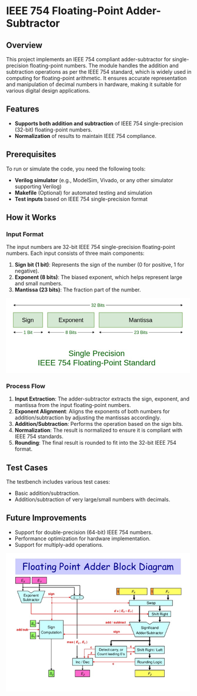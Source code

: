 <!DOCTYPE html>
<html lang="en">
<head>
    <meta charset="UTF-8">
    <meta name="viewport" content="width=device-width, initial-scale=1.0">
<!--     <title>IEEE 754 Floating-Point Adder-Subtractor</title> -->
</head>
<body>
    <h1>IEEE 754 Floating-Point Adder-Subtractor</h1>
    <h2>Overview</h2>
    <p>
        This project implements an IEEE 754 compliant adder-subtractor for single-precision floating-point numbers. The module handles the addition and subtraction operations as per the IEEE 754 standard, which is widely used in computing for floating-point arithmetic. It ensures accurate representation and manipulation of decimal numbers in hardware, making it suitable for various digital design applications.
    </p>  
    <h2>Features</h2>
    <ul>
        <li><strong>Supports both addition and subtraction</strong> of IEEE 754 single-precision (32-bit) floating-point numbers.</li>
        <li><strong>Normalization</strong> of results to maintain IEEE 754 compliance.</li>
    </ul>
    <h2>Prerequisites</h2>
    <p>To run or simulate the code, you need the following tools:</p>
    <ul>
        <li><strong>Verilog simulator</strong> (e.g., ModelSim, Vivado, or any other simulator supporting Verilog)</li>
        <li><strong>Makefile</strong> (Optional) for automated testing and simulation</li>
        <li><strong>Test inputs</strong> based on IEEE 754 single-precision format</li>
    </ul>
    <h2>How it Works</h2>
    <h3>Input Format</h3>
    <p>The input numbers are 32-bit IEEE 754 single-precision floating-point numbers. Each input consists of three main components:</p>
    <ol>
        <li><strong>Sign bit (1 bit)</strong>: Represents the sign of the number (0 for positive, 1 for negative).</li>
        <li><strong>Exponent (8 bits)</strong>: The biased exponent, which helps represent large and small numbers.</li>
        <li><strong>Mantissa (23 bits)</strong>: The fraction part of the number.</li>
    </ol>
    
<img src="https://github.com/pasiramavishan/myImages/blob/main/IEEE%20format.jpg" alt="Alt text" title="Optional title" width="500">
    <h3>Process Flow</h3>
    <ol>
        <li><strong>Input Extraction</strong>: The adder-subtractor extracts the sign, exponent, and mantissa from the input floating-point numbers.</li>
        <li><strong>Exponent Alignment</strong>: Aligns the exponents of both numbers for addition/subtraction by adjusting the mantissas accordingly.</li>
        <li><strong>Addition/Subtraction</strong>: Performs the operation based on the sign bits.</li>
        <li><strong>Normalization</strong>: The result is normalized to ensure it is compliant with IEEE 754 standards.</li>
        <li><strong>Rounding</strong>: The final result is rounded to fit into the 32-bit IEEE 754 format.</li>
    </ol>
    <h2>Test Cases</h2>
    <p>The testbench includes various test cases:</p>
    <ul>
        <li>Basic addition/subtraction.</li>
        <li>Addition/subtraction of very large/small numbers with decimals.</li>
    </ul>
    <h2>Future Improvements</h2>
    <ul>
        <li>Support for double-precision (64-bit) IEEE 754 numbers.</li>
        <li>Performance optimization for hardware implementation.</li>
        <li>Support for multiply-add operations.</li>
    </ul>
<img src="https://github.com/pasiramavishan/myImages/blob/main/Block%20Diagram.jpeg" alt="Alt text" title="Optional title" width="500">
</body>
</html>
